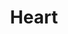 ---
title: Heart
tags:
icon: heart
svg: '<svg xmlns="http://www.w3.org/2000/svg" width="24" height="24" fill="none" viewBox="0 0 24 24" stroke-width="1.5" stroke-linecap="round" stroke-linejoin="round" stroke="currentColor"><path d="M7.75 4A4.75 4.75 0 0 0 3 8.75C3 14 12 20 12 20s9-6 9-11.25C21 5.5 18.873 4 16.25 4A4.75 4.75 0 0 0 12 6.626 4.75 4.75 0 0 0 7.75 4Z"/></svg>'
---